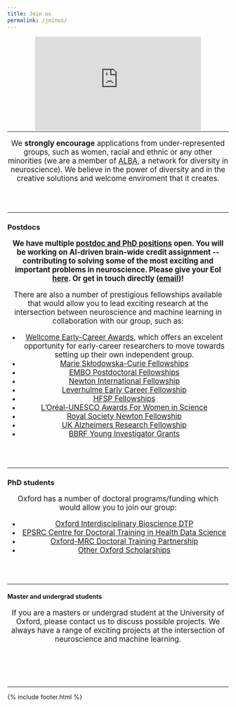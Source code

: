 ```yaml
---
title: Join us
permalink: /joinus/
---
```


<center>
	<style>.embed-container { position: relative; margin-bottom: -50px; padding-bottom: 50%; height: 0; overflow: hidden; max-width: 75%; max-height: 85%;} .embed-container iframe, .embed-container object, .embed-container embed { position: absolute; top: 0; left: 0; width: 100%; height: 85%; }</style><div class='embed-container'><iframe src='https://www.youtube.com/embed/GZo87YoJB04' frameborder='0' allowfullscreen></iframe></div>
</center>

<hr>

<header class="masthead text-justify" style="font-size:120%">
<p>We <b> strongly encourage</b> applications from under-represented groups, such as women, racial and ethnic or any other minorities (we are a member of <a href="https://www.alba.network" target="_blank">ALBA</a>, a network for diversity in neuroscience). We believe in the power of diversity and in the creative solutions and welcome enviroment that it creates. </p>
</header>

<hr>

### Postdocs

<header class="masthead text-justify" style="font-size:120%">

<p><b> We have multiple <u>postdoc and PhD positions</u> open. You will be working on AI-driven brain-wide credit assignment -- contributing to solving some of the most exciting and important problems in neuroscience. Please give your EoI <a href="https://t.co/pwePzXdOSb">here</a>. Or get in touch directly (<a href="mailto:PIfirstname.costa@dpag.ox.ac.uk">email</a>)!</b></p>

<p>There are also a number of prestigious fellowships available that would allow you to lead exciting research at the intersection between neuroscience and machine learning in collaboration with our group, such as:</p>

<ul>
  <li><a href="https://wellcome.org/grant-funding/schemes/early-career-awards" target="_blank">Wellcome Early-Career Awards</a>, which offers an excelent opportunity for early-career researchers to move towards setting up their own independent group.</li> 
  <li><a href="https://marie-sklodowska-curie-actions.ec.europa.eu/actions/postdoctoral-fellowships" target="_blank">Marie Skłodowska-Curie Fellowships</a></li>
  <li><a href="https://www.embo.org/funding/fellowships-grants-and-career-support/postdoctoral-fellowships/" target="_blank">EMBO Postdoctoral Fellowships</a></li>
  <li><a href="https://royalsociety.org/grants-schemes-awards/grants/newton-international/" target="_blank">Newton International Fellowship</a></li>
  <li><a href="https://www.leverhulme.ac.uk/early-career-fellowships" target="_blank">Leverhulme Early Career Fellowship</a></li> 
  <li><a href="https://www.hfsp.org/funding/hfsp-funding/postdoctoral-fellowships" target="_blank">HFSP Fellowships</a></li> 
  <li><a href="https://en.unesco.org/science-sustainable-future/women-in-science" target="_blank">L’Oréal-UNESCO Awards For Women in Science</a></li> 
  <li><a href="https://royalsociety.org/grants-schemes-awards/grants/newton-international/" target="_blank">Royal Society Newton Fellowship</a></li> 
  <li><a href="https://www.alzheimersresearchuk.org/grants/research-fellowship/" target="_blank">UK Alzheimers Research Fellowship</a></li> 
  <li><a href="https://www.bbrfoundation.org/grants-prizes/bbrf-young-investigator-grants" target="_blank">BBRF Young Investigator Grants</a></li> 
  
</ul></header>


<hr>

### PhD students

<header class="masthead text-justify" style="font-size:120%">
<p>Oxford has a number of doctoral programs/funding which would allow you to join our group:</p>

<ul>
  <li><a href="https://www.biodtp.ox.ac.uk" target="_blank">Oxford Interdisciplinary Bioscience DTP</a></li>
<li><a href="https://www.bdi.ox.ac.uk/study/cdt" target="_blank">EPSRC Centre for Doctoral Training in Health Data Science</a></li>  
  <li><a href="https://www.medsci.ox.ac.uk/study/graduateschool/mrcdtp" target="_blank">Oxford-MRC Doctoral Training Partnership</a></li>
  <li><a href="https://www.ox.ac.uk/admissions/graduate/fees-and-funding/oxford-funding" target="_blank">Other Oxford Scholarships</a></li>
</ul></header>


<hr>

#### Master and undergrad students

<header class="masthead text-justify" style="font-size:120%">
If you are a masters or undergrad student at the University of Oxford, please contact us to discuss possible projects. We always have a range of exciting projects at the intersection of neuroscience and machine learning.</header>
<br>


<hr>
{% include footer.html %}
